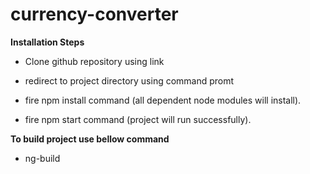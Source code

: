 # currency-converter

**Installation Steps**

- Clone github repository using link 

- redirect to project directory using command promt

- fire npm install command (all dependent node modules will install).

- fire npm start command (project will run successfully).


**To build project use bellow command**

- ng-build

